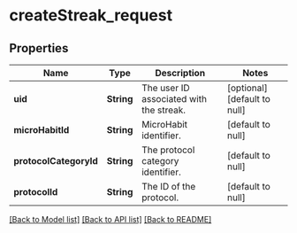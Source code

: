 # createStreak_request
## Properties

| Name | Type | Description | Notes |
|------------ | ------------- | ------------- | -------------|
| **uid** | **String** | The user ID associated with the streak. | [optional] [default to null] |
| **microHabitId** | **String** | MicroHabit identifier. | [default to null] |
| **protocolCategoryId** | **String** | The protocol category identifier. | [default to null] |
| **protocolId** | **String** | The ID of the protocol. | [default to null] |

[[Back to Model list]](../README.md#documentation-for-models) [[Back to API list]](../README.md#documentation-for-api-endpoints) [[Back to README]](../README.md)

